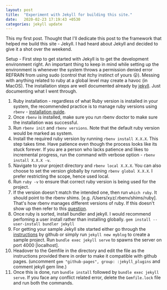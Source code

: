 ```yaml
---
layout: post
title:  "Experiment with Jekyll for building this site."
date:   2020-02-23 17:19:43 +0530
categories: jekyll update
---
```

This my first post. Thought that I'll dedicate this post to the framework that helped me build this site - Jekyll. I had heard about Jekyll and decided to give it a shot over the weekend.

Setup -
First step to get started with Jekyll is to get the development environment right. An important thing to keep in mind while setting up the environment is whenever the system throws a permission denied error REFRAIN from using sudo (control that itchy instinct of yours 😛). Messing with anything related to ruby at a global level may create a havoc (in MacOS). The installation steps are well documented already by [jekyll][jekyll_installation]. Just documenting what I went through.

1. Ruby installation - regardless of what Ruby version is installed in your system, the recommended practice is to manage ruby versions using `rbenv` - [installation guide][rbenv_site].
2. Once `rbenv` is installed, make sure you run rbenv doctor to make sure the installation was successful.
3. Run `rbenv init` and `rbenv versions`. Note that the default ruby version would be marked as system.
4. Install the required ruby version by running `rbenv install X.X.X`. This step takes time. Have patience even though the process looks like its stuck forever. If you are a person who lacks patience and likes to incremental progress, run the command with verbose option - `rbenv install X.X.X -v`.
5. Navigate to your project directory and `rbenv local X.X.X`. You can also choose to set the version globally by running `rbenv global X.X.X`. I prefer restricting the scope, hence used local.
6. Run `ruby -v` to ensure that correct ruby version is being used for the project.
7. If the version doesn't match the intended one, then run `which ruby`. It should point to the rbenv shims. [e.g. /Users/xyz/.rbenv/shims/ruby]. That's how rbenv manages different versions of ruby. If this doesn't show up then refer to this [question][ruby_path_issue].
8. Once ruby is sorted, install bundler and jekyll. I would recommend perfoming a user install rather than installing globally. `gem install --user-install bundler jekyll`
9. For getting your sample Jekyll site started either go through the [instructions][gh_pages_setup] by github or simply run `jekyll new myblog` to create a sample project. Run `bundle exec jekyll serve` to spawns the server on port 4000 [localhost].
10. Headover to the Gemfile in the directory and edit the file as the instructions provided there in order to make it compatible with github pages. (uncomment `gem "github-pages", group: :jekyll_plugins` and comment jekyll gem line.)
11. Once this is done, run `bundle install` followed by `bundle exec jekyll serve`. If you face any conflict related error, delete the `Gemfile.lock` file and run both the commands.

[rbenv_site]: https://github.com/rbenv/rbenv#installation
[jekyll_installation]: https://jekyllrb.com/docs/installation/
[gh_pages_setup]: https://help.github.com/en/github/working-with-github-pages/creating-a-github-pages-site-with-jekyll
[locall_host]: http://localhost:4000
[ruby_path_issue]: [https://stackoverflow.com/questions/10940736/rbenv-not-changing-ruby-version]
